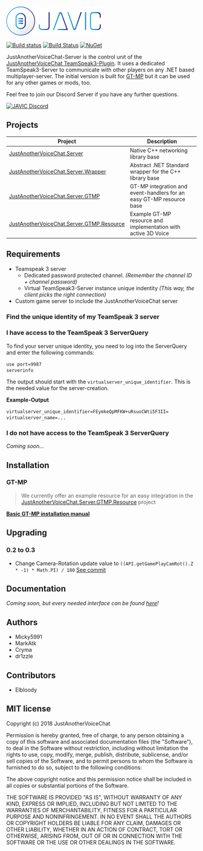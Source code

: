 ![JAVIC logo](docs/images/JAVIC_Wide_250px.png)

[![Build status](https://ci.appveyor.com/api/projects/status/6fsulqaq7wccjtm7/branch/master?svg=true)](https://ci.appveyor.com/project/Micky5991/justanothervoicechat-server/branch/master)
[![Build Status](https://travis-ci.org/AlternateLife/JustAnotherVoiceChat-Server.svg?branch=master)](https://travis-ci.org/AlternateLife/JustAnotherVoiceChat-Server)
[![NuGet](https://img.shields.io/nuget/dt/JustAnotherVoiceChat.Server.Wrapper.svg)](https://www.nuget.org/packages/JustAnotherVoiceChat.Server.Wrapper/)

JustAnotherVoiceChat-Server is the control unit of the [JustAnotherVoiceChat TeamSpeak3-Plugin](https://github.com/AlternateLife/JustAnotherVoiceChat). It uses a dedicated TeamSpeak3-Server to communicate with other players on any .NET based multiplayer-server. The initial version is built for [GT-MP](http://gt-mp.net) but it can be used for any other games or mods, too.

Feel free to join our Discord Server if you have any further questions.

[![JAVIC Discord](https://discordapp.com/api/guilds/401509555684769802/embed.png?style=banner2)](https://discord.gg/uAVhvBT)

## Projects

| Project                                   | Description                                                          |
| ----------------------------------------- | -------------------------------------------------------------------- |
| [JustAnotherVoiceChat.Server](JustAnotherVoiceChat.Server)               | Native C++ networking library base                                   | 
| [JustAnotherVoiceChat.Server.Wrapper](JustAnotherVoiceChat.Server.Wrapper)       | Abstract .NET Standard wrapper for the C++ library base              | 
| [JustAnotherVoiceChat.Server.GTMP](JustAnotherVoiceChat.Server.GTMP)          | GT-MP integration and event-handlers for an easy GT-MP resource base | 
| [JustAnotherVoiceChat.Server.GTMP.Resource](JustAnotherVoiceChat.Server.GTMP.Resource) | Example GT-MP resource and implementation with active 3D Voice       | 

## Requirements

 * Teamspeak 3 server
    - Dedicated password protected channel. *(Remember the channel ID + channel password)*
    - Virtual TeamSpeak3-Server instance unique indentity *(This way, the client picks the right connection)*
 * Custom game server to include the JustAnotherVoiceChat server

### Find the unique identity of my TeamSpeak 3 server

### I have access to the TeamSpeak 3 ServerQuery

To find your server unique identity, you need to log into the ServerQuery and enter the following commands:

```
use port=9987
serverinfo
```

The output should start with the `virtualserver_unique_identifier`. This is the needed value for the server-creation.

**Example-Output**
```
virtualserver_unique_identifier=FEymkeQpMFKW+uRsuoCWti5F3II= virtualserver_name=...
```

### I **do not have access** to the TeamSpeak 3 ServerQuery

*Coming soon...*

## Installation

### GT-MP

>We currently offer an example resource for an easy integration in the [JustAnotherVoiceChat.Server.GTMP.Resource](JustAnotherVoiceChat.Server.GTMP.Resource) project

**[Basic GT-MP installation manual](docs/installation-gtmp.md)**

## Upgrading

### 0.2 to 0.3

- Change Camera-Rotation update value to `((API.getGamePlayCamRot().Z * -1) * Math.PI) / 180` [See commit](https://github.com/AlternateLife/JustAnotherVoiceChat-Server/commit/869504a5932ccec5157048e55f991cc27fb7629f#diff-dc55f06e6193cb5efd184191f3962aecR90)

## Documentation

*Coming soon, but every needed interface can be found [here](JustAnotherVoiceChat.Server.Wrapper/src/Interfaces)!*

## Authors

- Micky5991  
- MarkAtk  
- Cryma  
- dr1zzle  

## Contributors

- Elbloody  

## MIT license
Copyright (c) 2018 JustAnotherVoiceChat

Permission is hereby granted, free of charge, to any person obtaining a copy
of this software and associated documentation files (the "Software"), to deal
in the Software without restriction, including without limitation the rights
to use, copy, modify, merge, publish, distribute, sublicense, and/or sell
copies of the Software, and to permit persons to whom the Software is
furnished to do so, subject to the following conditions:

The above copyright notice and this permission notice shall be included in all
copies or substantial portions of the Software.

THE SOFTWARE IS PROVIDED "AS IS", WITHOUT WARRANTY OF ANY KIND, EXPRESS OR
IMPLIED, INCLUDING BUT NOT LIMITED TO THE WARRANTIES OF MERCHANTABILITY,
FITNESS FOR A PARTICULAR PURPOSE AND NONINFRINGEMENT. IN NO EVENT SHALL THE
AUTHORS OR COPYRIGHT HOLDERS BE LIABLE FOR ANY CLAIM, DAMAGES OR OTHER
LIABILITY, WHETHER IN AN ACTION OF CONTRACT, TORT OR OTHERWISE, ARISING FROM,
OUT OF OR IN CONNECTION WITH THE SOFTWARE OR THE USE OR OTHER DEALINGS IN THE
SOFTWARE.
